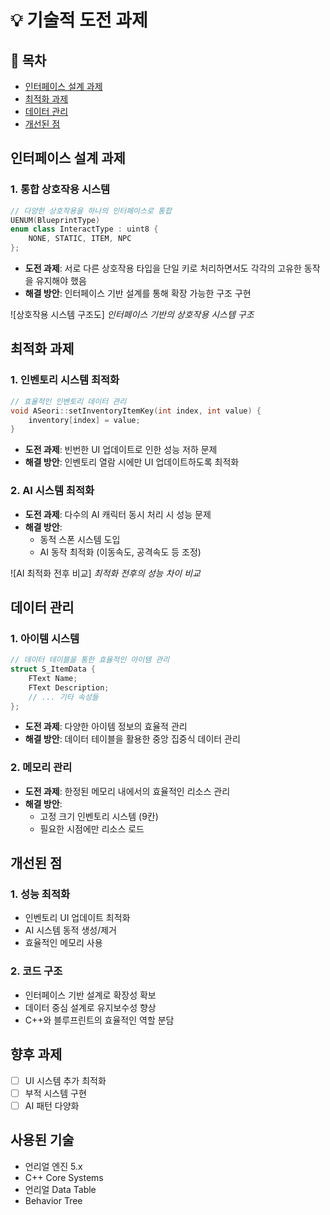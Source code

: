 # 💡 기술적 도전 과제

## 📝 목차
- [인터페이스 설계 과제](#인터페이스-설계-과제)
- [최적화 과제](#최적화-과제)
- [데이터 관리](#데이터-관리)
- [개선된 점](#개선된-점)

## 인터페이스 설계 과제
### 1. 통합 상호작용 시스템
```cpp
// 다양한 상호작용을 하나의 인터페이스로 통합
UENUM(BlueprintType)
enum class InteractType : uint8 {
    NONE, STATIC, ITEM, NPC
};
```
- **도전 과제**: 서로 다른 상호작용 타입을 단일 키로 처리하면서도 각각의 고유한 동작을 유지해야 했음
- **해결 방안**: 인터페이스 기반 설계를 통해 확장 가능한 구조 구현

![상호작용 시스템 구조도]
*인터페이스 기반의 상호작용 시스템 구조*

## 최적화 과제
### 1. 인벤토리 시스템 최적화
```cpp
// 효율적인 인벤토리 데이터 관리
void ASeori::setInventoryItemKey(int index, int value) { 
    inventory[index] = value; 
}
```
- **도전 과제**: 빈번한 UI 업데이트로 인한 성능 저하 문제
- **해결 방안**: 인벤토리 열람 시에만 UI 업데이트하도록 최적화

### 2. AI 시스템 최적화
- **도전 과제**: 다수의 AI 캐릭터 동시 처리 시 성능 문제
- **해결 방안**: 
  - 동적 스폰 시스템 도입
  - AI 동작 최적화 (이동속도, 공격속도 등 조정)

![AI 최적화 전후 비교]
*최적화 전후의 성능 차이 비교*

## 데이터 관리
### 1. 아이템 시스템
```cpp
// 데이터 테이블을 통한 효율적인 아이템 관리
struct S_ItemData {
    FText Name;
    FText Description;
    // ... 기타 속성들
};
```
- **도전 과제**: 다양한 아이템 정보의 효율적 관리
- **해결 방안**: 데이터 테이블을 활용한 중앙 집중식 데이터 관리

### 2. 메모리 관리
- **도전 과제**: 한정된 메모리 내에서의 효율적인 리소스 관리
- **해결 방안**: 
  - 고정 크기 인벤토리 시스템 (9칸)
  - 필요한 시점에만 리소스 로드

## 개선된 점
### 1. 성능 최적화
- 인벤토리 UI 업데이트 최적화
- AI 시스템 동적 생성/제거
- 효율적인 메모리 사용

### 2. 코드 구조
- 인터페이스 기반 설계로 확장성 확보
- 데이터 중심 설계로 유지보수성 향상
- C++와 블루프린트의 효율적인 역할 분담

## 향후 과제
- [ ] UI 시스템 추가 최적화
- [ ] 부적 시스템 구현
- [ ] AI 패턴 다양화

## 사용된 기술
- 언리얼 엔진 5.x
- C++ Core Systems
- 언리얼 Data Table
- Behavior Tree
